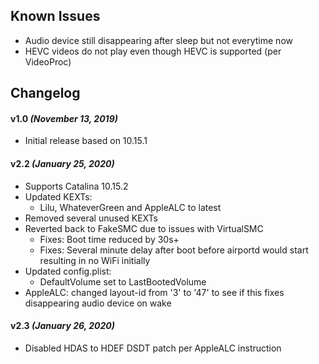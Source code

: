 ## Known Issues
  - Audio device still disappearing after sleep but not everytime now
  - HEVC videos do not play even though HEVC is supported (per VideoProc)

## Changelog
#### v1.0 _(November 13, 2019)_
  - Initial release based on 10.15.1

#### v2.2 _(January 25, 2020)_
  - Supports Catalina 10.15.2
  - Updated KEXTs:
    - Lilu, WhateverGreen and AppleALC to latest
  - Removed several unused KEXTs
  - Reverted back to FakeSMC due to issues with VirtualSMC
    - Fixes: Boot time reduced by 30s+
    - Fixes: Several minute delay after boot before airportd would start resulting in no WiFi initially
  - Updated config.plist:
    - DefaultVolume set to LastBootedVolume
  - AppleALC: changed layout-id from '3' to '47' to see if this fixes disappearing audio device on wake

#### v2.3 _(January 26, 2020)_
  - Disabled HDAS to HDEF DSDT patch per AppleALC instruction
